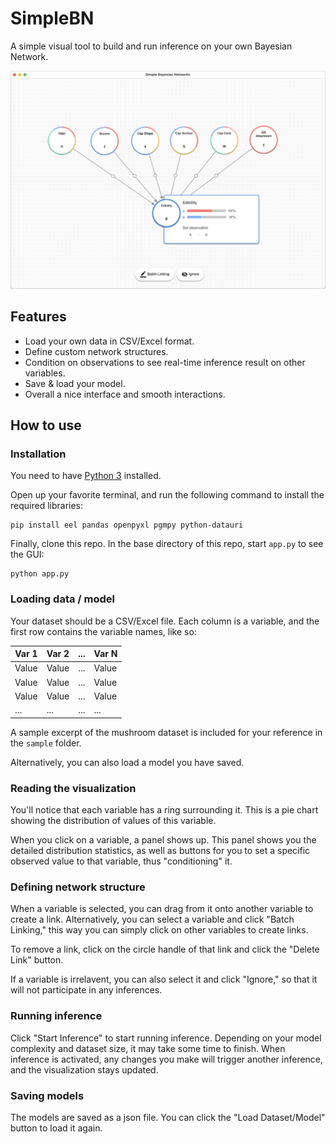 # SimpleBN
A simple visual tool to build and run inference on your own Bayesian Network.

![screenshot](./assets/screenshot.png)

## Features
* Load your own data in CSV/Excel format.
* Define custom network structures.
* Condition on observations to see real-time inference result on other variables.
* Save & load your model.
* Overall a nice interface and smooth interactions.

## How to use

### Installation
You need to have [Python 3](https://www.python.org/downloads/) installed.

Open up your favorite terminal, and run the following command to install the required libraries:
```
pip install eel pandas openpyxl pgmpy python-datauri
```

Finally, clone this repo. In the base directory of this repo, start `app.py` to see the GUI:
```
python app.py
```

### Loading data / model
Your dataset should be a CSV/Excel file. Each column is a variable, and the first row contains the variable names, like so:

| Var 1  | Var 2  | ... | Var N  |
| ------ | ------ | --- | ------ |
| Value  | Value  | ... | Value  |
| Value  | Value  | ... | Value  |
| Value  | Value  | ... | Value  |
| ...    | ...    | ... | ...    |

A sample excerpt of the mushroom dataset is included for your reference in the `sample` folder.

Alternatively, you can also load a model you have saved.

### Reading the visualization
You'll notice that each variable has a ring surrounding it. This is a pie chart showing the distribution of values of this variable.

When you click on a variable, a panel shows up. This panel shows you the detailed distribution statistics, as well as buttons for you to set a specific observed value to that variable, thus "conditioning" it.

### Defining network structure
 When a variable is selected, you can drag from it onto another variable to create a link. Alternatively, you can select a variable and click "Batch Linking," this way you can simply click on other variables to create links.

To remove a link, click on the circle handle of that link and click the "Delete Link" button.

If a variable is irrelavent, you can also select it and click "Ignore," so that it will not participate in any inferences.

### Running inference
Click "Start Inference" to start running inference. Depending on your model complexity and dataset size, it may take some time to finish. When inference is activated, any changes you make will trigger another inference, and the visualization stays updated.

### Saving models
The models are saved as a json file. You can click the "Load Dataset/Model" button to load it again.
